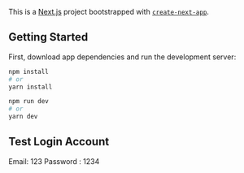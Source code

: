 This is a [Next.js](https://nextjs.org/) project bootstrapped with [`create-next-app`](https://github.com/vercel/next.js/tree/canary/packages/create-next-app).

## Getting Started

First, download app dependencies and run the development server:

```bash
npm install
# or 
yarn install
```

```bash
npm run dev
# or
yarn dev
```




## Test Login Account 
Email: 123
Password : 1234